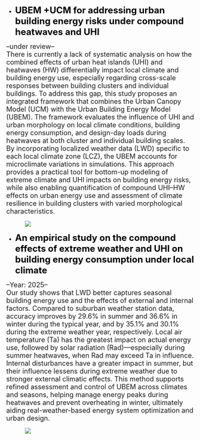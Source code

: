 - <a href="https://papers.ssrn.com/sol3/papers.cfm?abstract_id=5555721" style="color: black; text-decoration: none;">
  <strong><span style="font-size: 24px;">UBEM +UCM for addressing urban building energy risks under compound heatwaves and UHI</span></strong>
</a>
<p style="font-size: 18px; margin: 0;">–under review–</p>
<p style="font-size: 18px; max-width: 100%; margin: 0;">
  There is currently a lack of systematic analysis on how the combined effects of urban heat islands (UHI) and heatwaves (HW) differentially impact local climate and building energy use, especially regarding cross-scale responses between building clusters and individual buildings. To address this gap, this study proposes an integrated framework that combines the Urban Canopy Model (UCM) with the Urban Building Energy Model (UBEM). The framework evaluates the influence of UHI and urban morphology on local climate conditions, building energy consumption, and design-day loads during heatwaves at both cluster and individual building scales. By incorporating localized weather data (LWD) specific to each local climate zone (LCZ), the UBEM accounts for microclimate variations in simulations. This approach provides a practical tool for bottom-up modeling of extreme climate and UHI impacts on building energy risks, while also enabling quantification of compound UHI–HW effects on urban energy use and assessment of climate resilience in building clusters with varied morphological characteristics.
</p>
<a href="https://papers.ssrn.com/sol3/papers.cfm?abstract_id=5555721">
  <img src="https://shawnzhang7829.github.io/worksimage/Paper_1_small.jpg" 
       style="max-width: 80%; height: auto; display: block; margin: 15px auto;" 
       loading="lazy"/>
</a>

- <a href="https://papers.ssrn.com/sol3/papers.cfm?abstract_id=5552898" style="color: black; text-decoration: none;">
  <strong><span style="font-size: 24px;">An empirical study on the compound effects of extreme weather and UHI on building energy consumption under local climate</span></strong>
</a>
<p style="font-size: 18px; margin: 0;">–Year: 2025–</p>
<p style="font-size: 18px; max-width: 100%; margin: 0;">
  Our study shows that LWD better captures seasonal building energy use and the effects of external and internal factors. Compared to suburban weather station data, accuracy improves by 29.6% in summer and 36.6% in winter during the typical year, and by 35.1% and 30.1% during the extreme weather year, respectively. Local air temperature (Ta) has the greatest impact on actual energy use, followed by solar radiation (Rad)—especially during summer heatwaves, when Rad may exceed Ta in influence. Internal disturbances have a greater impact in summer, but their influence lessens during extreme weather due to stronger external climatic effects. This method supports refined assessment and control of UBEM across climates and seasons, helping manage energy peaks during heatwaves and prevent overheating in winter, ultimately aiding real-weather-based energy system optimization and urban design.
</p>
<a href="https://papers.ssrn.com/sol3/papers.cfm?abstract_id=5552898">
  <img src="https://shawnzhang7829.github.io/worksimage/Paper_2_small.jpg" 
       style="max-width: 80%; height: auto; display: block; margin: 15px auto;" 
       loading="lazy"/>
</a>

